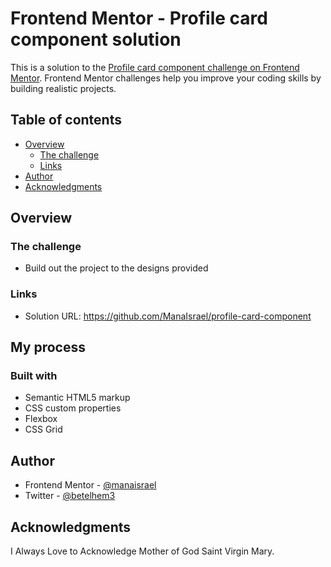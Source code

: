 # Frontend Mentor - Profile card component solution

This is a solution to the [Profile card component challenge on Frontend Mentor](https://www.frontendmentor.io/challenges/profile-card-component-cfArpWshJ). Frontend Mentor challenges help you improve your coding skills by building realistic projects. 

## Table of contents

- [Overview](#overview)
  - [The challenge](#the-challenge)
  - [Links](#links)
- [Author](#author)
- [Acknowledgments](#acknowledgments)

## Overview

### The challenge

- Build out the project to the designs provided
### Links

- Solution URL: https://github.com/ManaIsrael/profile-card-component

## My process

### Built with

- Semantic HTML5 markup
- CSS custom properties
- Flexbox
- CSS Grid

## Author

- Frontend Mentor - [@manaisrael](https://www.frontendmentor.io/profile/manaisrael)
- Twitter - [@betelhem3](https://www.twitter.com/betelhem3)

## Acknowledgments

I Always Love to Acknowledge Mother of God Saint Virgin Mary.
